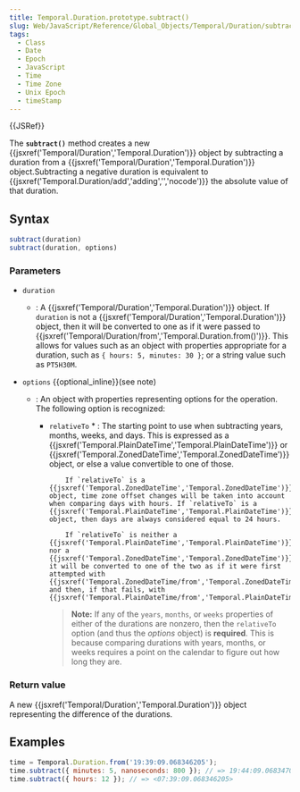 ```yaml
---
title: Temporal.Duration.prototype.subtract()
slug: Web/JavaScript/Reference/Global_Objects/Temporal/Duration/subtract
tags:
  - Class
  - Date
  - Epoch
  - JavaScript
  - Time
  - Time Zone
  - Unix Epoch
  - timeStamp
---
```

{{JSRef}}

The **`subtract()`** method creates a new
{{jsxref('Temporal/Duration','Temporal.Duration')}} object by
subtracting a duration from a
{{jsxref('Temporal/Duration','Temporal.Duration')}}
object.Subtracting a negative duration is equivalent to
{{jsxref('Temporal.Duration/add','adding','','nocode')}} the
absolute value of that duration.

## Syntax

```js
subtract(duration)
subtract(duration, options)
```

### Parameters

- `duration`
  - : A {{jsxref('Temporal/Duration','Temporal.Duration')}}
    object. If `duration` is not a
    {{jsxref('Temporal/Duration','Temporal.Duration')}} object,
    then it will be converted to one as if it were passed to
    {{jsxref('Temporal/Duration/from','Temporal.Duration.from()')}}.
    This allows for values such as an object with properties appropriate for a
    duration, such as `{ hours: 5, minutes: 30 }`; or a string value such as
    `PT5H30M`.
- `options` {{optional_inline}}(see note)

  - : An object with properties representing options for the operation. The
    following option is recognized:

    - `relativeTo` \* : The starting point to use when subtracting years,
      months, weeks, and days. This is expressed as a
      {{jsxref('Temporal.PlainDateTime','Temporal.PlainDateTime')}}
      or
      {{jsxref('Temporal.ZonedDateTime','Temporal.ZonedDateTime')}}
      object, or else a value convertible to one of those.

              If `relativeTo` is a {{jsxref('Temporal.ZonedDateTime','Temporal.ZonedDateTime')}} object, time zone offset changes will be taken into account when comparing days with hours. If `relativeTo` is a {{jsxref('Temporal.PlainDateTime','Temporal.PlainDateTime')}} object, then days are always considered equal to 24 hours.

              If `relativeTo` is neither a {{jsxref('Temporal.PlainDateTime','Temporal.PlainDateTime')}} nor a {{jsxref('Temporal.ZonedDateTime','Temporal.ZonedDateTime')}}, it will be converted to one of the two as if it were first attempted with {{jsxref('Temporal.ZonedDateTime/from','Temporal.ZonedDateTime.from()')}} and then, if that fails, with {{jsxref('Temporal.PlainDateTime/from','Temporal.PlainDateTime.from()')}}.

      > **Note:** If any of the `years`, `months`, or `weeks` properties of
      > either of the durations are nonzero, then the `relativeTo` option (and
      > thus the _options_ object) is **required**. This is because comparing
      > durations with years, months, or weeks requires a point on the calendar
      > to figure out how long they are.

### Return value

A new {{jsxref('Temporal/Duration','Temporal.Duration')}}
object representing the difference of the durations.

## Examples

```js
time = Temporal.Duration.from('19:39:09.068346205');
time.subtract({ minutes: 5, nanoseconds: 800 }); // => 19:44:09.068347005
time.subtract({ hours: 12 }); // => <07:39:09.068346205>
```
